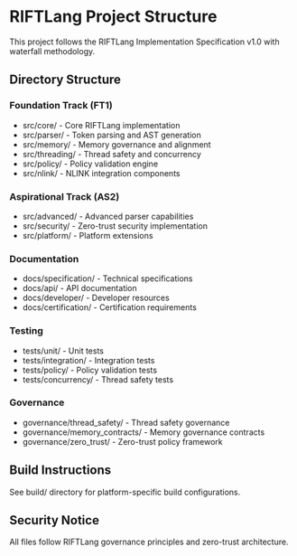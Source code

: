 # RIFTLang Project Structure

This project follows the RIFTLang Implementation Specification v1.0 with waterfall methodology.

## Directory Structure

### Foundation Track (FT1)
- src/core/ - Core RIFTLang implementation
- src/parser/ - Token parsing and AST generation  
- src/memory/ - Memory governance and alignment
- src/threading/ - Thread safety and concurrency
- src/policy/ - Policy validation engine
- src/nlink/ - NLINK integration components

### Aspirational Track (AS2)
- src/advanced/ - Advanced parser capabilities
- src/security/ - Zero-trust security implementation
- src/platform/ - Platform extensions

### Documentation
- docs/specification/ - Technical specifications
- docs/api/ - API documentation
- docs/developer/ - Developer resources
- docs/certification/ - Certification requirements

### Testing
- 	tests/unit/ - Unit tests
- 	tests/integration/ - Integration tests
- 	tests/policy/ - Policy validation tests
- 	tests/concurrency/ - Thread safety tests

### Governance
- governance/thread_safety/ - Thread safety governance
- governance/memory_contracts/ - Memory governance contracts
- governance/zero_trust/ - Zero-trust policy framework

## Build Instructions

See build/ directory for platform-specific build configurations.

## Security Notice

All files follow RIFTLang governance principles and zero-trust architecture.
